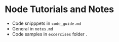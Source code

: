# Node Tutorials and Notes

- Code snipppets in `code_guide.md`
- General in `notes.md`  
- Code samples in `excercises` folder .  
